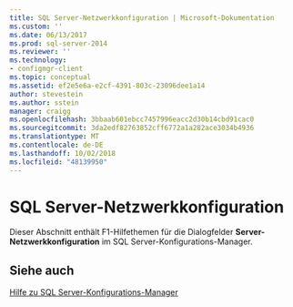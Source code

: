 ```yaml
---
title: SQL Server-Netzwerkkonfiguration | Microsoft-Dokumentation
ms.custom: ''
ms.date: 06/13/2017
ms.prod: sql-server-2014
ms.reviewer: ''
ms.technology:
- configmgr-client
ms.topic: conceptual
ms.assetid: ef2e5e6a-e2cf-4391-803c-23096dee1a14
author: stevestein
ms.author: sstein
manager: craigg
ms.openlocfilehash: 3bbaab601ebcc7457996eacc2d30b14cbd91cac0
ms.sourcegitcommit: 3da2edf82763852cff6772a1a282ace3034b4936
ms.translationtype: MT
ms.contentlocale: de-DE
ms.lasthandoff: 10/02/2018
ms.locfileid: "48139950"
---
```

# <a name="sql-server-network-configuration"></a>SQL Server-Netzwerkkonfiguration
  Dieser Abschnitt enthält F1-Hilfethemen für die Dialogfelder **Server-Netzwerkkonfiguration** im SQL Server-Konfigurations-Manager.  
  
## <a name="see-also"></a>Siehe auch  
 [Hilfe zu SQL Server-Konfigurations-Manager](../../../2014/tools/configuration-manager/sql-server-configuration-manager-help.md)  
  
  
